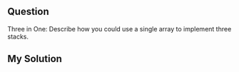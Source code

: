 ## Question
Three in One: Describe how you could use a single array to implement three stacks. 

## My Solution
